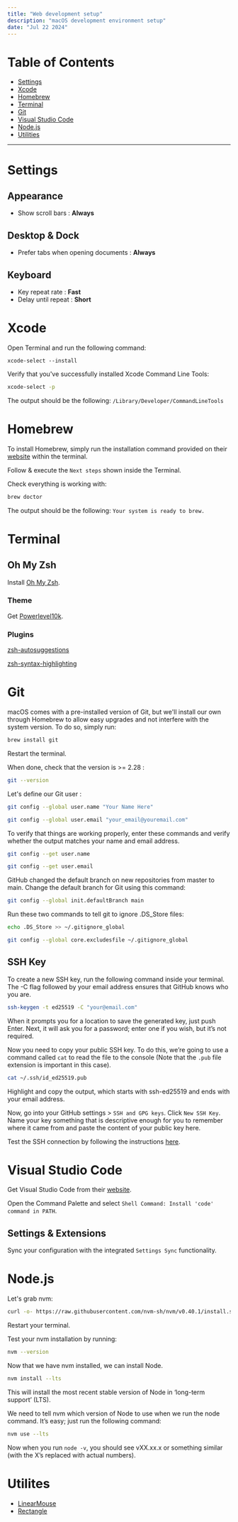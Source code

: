 ```yaml
---
title: "Web development setup"
description: "macOS development environment setup"
date: "Jul 22 2024"
---
```


# Table of Contents

- [Settings](#settings)
- [Xcode](#xcode)
- [Homebrew](#homebrew)
- [Terminal](#terminal)
- [Git](#git)
- [Visual Studio Code](#visual-studio-code)
- [Node.js](#nodejs)
- [Utilities](#utilites)

<hr />

# Settings

## Appearance

- Show scroll bars : **Always**

## Desktop & Dock

- Prefer tabs when opening documents : **Always**

## Keyboard

- Key repeat rate : **Fast**
- Delay until repeat : **Short**

# Xcode

Open Terminal and run the following command:

```
xcode-select --install
```

Verify that you've successfully installed Xcode Command Line Tools:

```sh
xcode-select -p
```

The output should be the following: `/Library/Developer/CommandLineTools`

# Homebrew

To install Homebrew, simply run the installation command provided on their [website](https://brew.sh/) within the terminal.

Follow & execute the `Next steps` shown inside the Terminal.

Check everything is working with:

```sh
brew doctor
```

The output should be the following: `Your system is ready to brew.`

# Terminal

## Oh My Zsh

Install [Oh My Zsh](https://ohmyz.sh/#install).

### Theme

Get [Powerlevel10k](https://github.com/romkatv/powerlevel10k?tab=readme-ov-file#getting-started).

### Plugins

[zsh-autosuggestions](https://github.com/zsh-users/zsh-autosuggestions/blob/master/INSTALL.md#oh-my-zsh)

[zsh-syntax-highlighting](https://github.com/zsh-users/zsh-syntax-highlighting/blob/master/INSTALL.md#oh-my-zsh)

# Git

macOS comes with a pre-installed version of Git, but we'll install our own through Homebrew to allow easy upgrades and not interfere with the system version. To do so, simply run:

```sh
brew install git
```

Restart the terminal.

When done, check that the version is >= 2.28 :

```sh
git --version
```

Let's define our Git user :

```sh
git config --global user.name "Your Name Here"
```

```sh
git config --global user.email "your_email@youremail.com"
```

To verify that things are working properly, enter these commands and verify whether the output matches your name and email address.

```sh
git config --get user.name
```

```sh
git config --get user.email
```

GitHub changed the default branch on new repositories from master to main. Change the default branch for Git using this command:

```sh
git config --global init.defaultBranch main
```

Run these two commands to tell git to ignore .DS_Store files:

```sh
echo .DS_Store >> ~/.gitignore_global
```

```sh
git config --global core.excludesfile ~/.gitignore_global
```

## SSH Key

To create a new SSH key, run the following command inside your terminal. The -C flag followed by your email address ensures that GitHub knows who you are.

```sh
ssh-keygen -t ed25519 -C "your@email.com"
```

When it prompts you for a location to save the generated key, just push Enter.
Next, it will ask you for a password; enter one if you wish, but it’s not required.

Now you need to copy your public SSH key. To do this, we’re going to use a command called `cat` to read the file to the console (Note that the `.pub` file extension is important in this case).

```sh
cat ~/.ssh/id_ed25519.pub
```

Highlight and copy the output, which starts with ssh-ed25519 and ends with your email address.

Now, go into your GitHub settings > `SSH and GPG keys`. Click `New SSH Key`. Name your key something that is descriptive enough for you to remember where it came from and paste the content of your public key here.

Test the SSH connection by following the instructions [here](https://docs.github.com/en/authentication/connecting-to-github-with-ssh/testing-your-ssh-connection).

# Visual Studio Code

Get Visual Studio Code from their [website](https://code.visualstudio.com/).

Open the Command Palette and select `Shell Command: Install 'code' command in PATH`.

## Settings & Extensions

Sync your configuration with the integrated `Settings Sync` functionality.

# Node.js

Let's grab nvm:

```sh
curl -o- https://raw.githubusercontent.com/nvm-sh/nvm/v0.40.1/install.sh | bash
```

Restart your terminal.

Test your nvm installation by running:

```sh
nvm --version
```

Now that we have nvm installed, we can install Node.

```sh
nvm install --lts
```

This will install the most recent stable version of Node in ‘long-term support’ (LTS).

We need to tell nvm which version of Node to use when we run the node command. It’s easy; just run the following command:

```sh
nvm use --lts
```

Now when you run `node -v`, you should see vXX.xx.x or something similar (with the X’s replaced with actual numbers).

# Utilites

- [LinearMouse](https://linearmouse.app/)
- [Rectangle](https://rectangleapp.com/)
